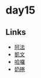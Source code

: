 # day15

## Links

- [阿法](https://rabbittee.github.io/JavaScript30/day15/alpha/dist/)
- [凱文](https://rabbittee.github.io/JavaScript30/day15/kevin/)
- [哈囉](https://rabbittee.github.io/JavaScript30/day15/kirby/)
- [奶捲](https://rabbittee.github.io/JavaScript30/day15/recoil/)
